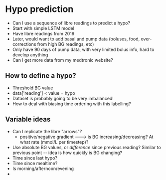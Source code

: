 # Hypo prediction
* Can I use a sequence of libre readings to predict a hypo?
* Start with simple LSTM model
* Have libre readings from 2019
* Later, would want to add basal and pump data (boluses, food, over-corrections from high BG readings, etc)
* Only have 90 days of pump data, with very limited bolus info, hard to develop anything
* Can I get more data from my medtronic website?


## How to define a hypo?
* Threshold BG value
* data['reading'] < value = hypo
* Dataset is probably going to be very imbalanced!
* How to deal with biasing time ordering with this labelling?

## Variable ideas
* Can I replicate the libre "arrows"?
	* positive/negative gradient ---> is BG increasing/decreasing? At what rate (mmol/L per timestep)?
* Use absolute BG values, or *difference* since previous reading? Similar to previous point -- idea is how quickly is BG changing?
* Time since last hypo?
* Time since mealtime?
* Is morning/afternoon/evening
* 
